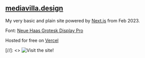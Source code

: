 ## [mediavilla.design](http://mediavilla.design)

My very basic and plain site powered by [Next.js](https://nextjs.org/) from Feb 2023.

Font: [Neue Haas Grotesk Display Pro](https://fonts.adobe.com/fonts/neue-haas-grotesk)

Hosted for free on [Vercel](https://vercel.com)

[//]: <> ![Visit the site!](https://mediavilla.design/logo.svg)
